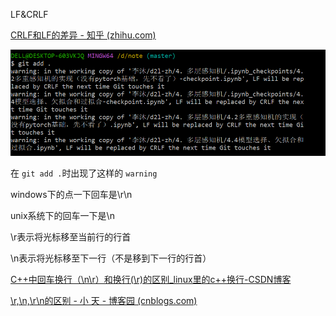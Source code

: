 LF&CRLF

[CRLF和LF的差异 - 知乎 (zhihu.com)](https://zhuanlan.zhihu.com/p/380574688)

![1682055308994](LF&CRLF.assets/1682055308994.png)

在 `git add .`时出现了这样的 `warning`

windows下的点一下回车是\r\n

unix系统下的回车一下是\n

\r表示将光标移至当前行的行首

\n表示将光标移至下一行（不是移到下一行的行首）

[C++中回车换行（\n\r）和换行(\r)的区别_linux里的c++换行-CSDN博客](https://blog.csdn.net/xiaofei2010/article/details/8458605)

[\r,\n,\r\n的区别 - 小 天 - 博客园 (cnblogs.com)](https://www.cnblogs.com/xiaotiannet/p/3510586.html)